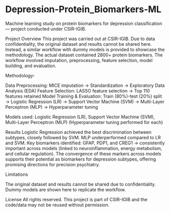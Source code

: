 # Depression-Protein_Biomarkers-ML
Machine learning study on protein biomarkers for depression classification — project conducted under CSIR-IGIB.

Project Overview
This project was carried out at CSIR-IGIB. Due to data confidentiality, the original dataset and results cannot be shared here. Instead, a similar workflow with dummy models is provided to showcase the methodology.
The actual dataset contained 2800+ protein biomarkers. The workflow involved imputation, preprocessing, feature selection, model building, and evaluation.

Methodology- 

Data Preprocessing: MICE imputation → Standardization → Exploratory Data Analysis (EDA)
Feature Selection: LASSO feature selection → Top 110 features retained
Model Training & Evaluation: Train (80%)-test (20%) split → Logistic Regression (LR) → Support Vector Machine (SVM) → Multi-Layer Perceptron (MLP) → Hyperparameter tuning

Models used:
Logistic Regression (LR),
Support Vector Machine (SVM),
Multi-Layer Perceptron (MLP)
(Hyperparameter tuning performed for each)

Results
Logistic Regression achieved the best discrimination between subtypes, closely followed by SVM.
MLP underperformed compared to LR and SVM.
Key biomarkers identified:
GFAP, PDP1, and CREG1 → consistently important across models (linked to neuroinflammation, energy metabolism, and cellular regulation). The convergence of these markers across models supports their potential as biomarkers for depression subtypes, offering promising directions for precision psychiatry.

Limitations

The original dataset and results cannot be shared due to confidentiality.
Dummy models are shown here to replicate the workflow.

License
All rights reserved. This project is part of CSIR-IGIB and the code/data may not be reused without permission.
